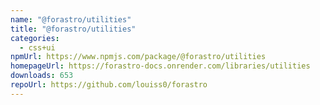 ```yaml
---
name: "@forastro/utilities"
title: "@forastro/utilities"
categories:
  - css+ui
npmUrl: https://www.npmjs.com/package/@forastro/utilities
homepageUrl: https://forastro-docs.onrender.com/libraries/utilities
downloads: 653
repoUrl: https://github.com/louiss0/forastro
---
```

